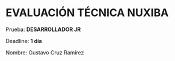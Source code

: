 
# EVALUACIÓN TÉCNICA NUXIBA #

Prueba: **DESARROLLADOR JR**

Deadline: **1 día**

Nombre: Gustavo Cruz Ramírez

